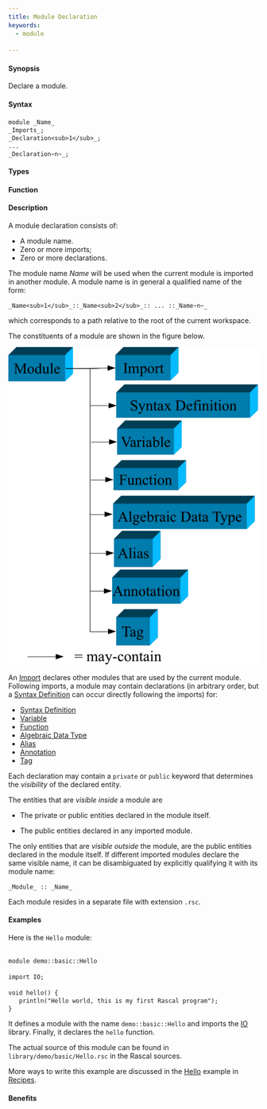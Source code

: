 ```yaml
---
title: Module Declaration
keywords:
  - module

---
```


#### Synopsis

Declare a module.

#### Syntax

```rascal
module _Name_
_Imports_;
_Declaration<sub>1</sub>_;
...
_Declaration~n~_;
```

#### Types

#### Function

#### Description

A module declaration consists of:

*  A module name.
*  Zero or more imports;
*  Zero or more declarations.


The module name _Name_ will be used when the current module is imported in another module. 
A module name is in general a qualified name of the form:
```rascal
_Name<sub>1</sub>_::_Name<sub>2</sub>_:: ... ::_Name~n~_
```
which corresponds to a path relative to the root of the current workspace.

The constituents of a module are shown in the figure below.

![](/docs//assets/Rascal/Declarations/Module/module-parts.png)


An [Import](/docs//Rascal/Declarations/Import) declares other modules that are used by the current module.
Following imports, a module may contain declarations (in arbitrary order, but a [Syntax Definition](/docs//Rascal/Declarations/SyntaxDefinition) can
occur directly following the imports) for:

*  [Syntax Definition](/docs//Rascal/Declarations/SyntaxDefinition)
*  [Variable](/docs//Rascal/Declarations/Variable)
*  [Function](/docs//Rascal/Declarations/Function)
*  [Algebraic Data Type](/docs//Rascal/Declarations/AlgebraicDataType)
*  [Alias](/docs//Rascal/Declarations/Alias)
*  [Annotation](/docs//Rascal/Declarations/Annotation)
*  [Tag](/docs//Rascal/Declarations/Tag)


Each declaration may contain a `private` or `public` keyword that determines 
the _visibility_ of the declared entity. 

The entities that are _visible inside_ a module are

*  The private or public entities declared in the module itself.

*  The public entities declared in any imported module.


The only entities that are _visible outside_ the module, are the public entities declared in the module itself. If different imported modules declare the same visible name, it can be disambiguated by explicitly qualifying it with its module name:

```rascal
_Module_ :: _Name_
```

Each module resides in a separate file with extension `.rsc`.

#### Examples

Here is the `Hello` module:


```rascal

module demo::basic::Hello

import IO;

void hello() {
   println("Hello world, this is my first Rascal program");
}

```

                
It defines a module with the name `demo::basic::Hello` and imports the [IO](/docs//Library/IO) library.
Finally, it declares the `hello` function.

The actual source of this module can be found in `library/demo/basic/Hello.rsc` in the Rascal sources.

More ways to write this example are discussed in the [Hello](/docs//Recipes/Basic/Hello) example in [Recipes](/docs//Recipes/).

#### Benefits



